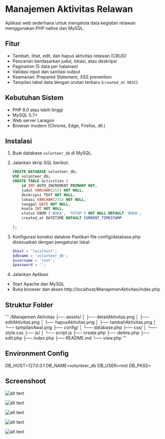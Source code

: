 # Manajemen Aktivitas Relawan
Aplikasi web sederhana untuk mengelola data kegiatan relawan menggunakan PHP native dan MySQL.

## Fitur
- Tambah, lihat, edit, dan hapus aktivitas relawan (CRUD)
- Pencarian berdasarkan judul, lokasi, atau deskripsi
- Pagination (5 data per halaman)
- Validasi input dan sanitasi output
- Keamanan: Prepared Statement, XSS prevention
- Tampilan tabel data dengan urutan terbaru (`created_at DESC`)

## Kebutuhan Sistem
- PHP 8.0 atau lebih tinggi
- MySQL 5.7+
- Web server Laragon
- Browser modern (Chrome, Edge, Firefox, dll.)

## Instalasi

1. Buat database `volunteer_db` di MySQL.
2. Jalankan skrip SQL berikut:
   ```sql
   CREATE DATABASE volunteer_db;
   USE volunteer_db;
   CREATE TABLE activities (
       id INT AUTO_INCREMENT PRIMARY KEY,
       judul VARCHAR(255) NOT NULL,
       deskripsi TEXT NOT NULL,
       lokasi VARCHAR(255) NOT NULL,
       tanggal DATE NOT NULL,
       kuota INT NOT NULL,
       status ENUM ('BUKA', 'TUTUP') NOT NULL DEFAULT 'BUKA',
       created_at DATETIME DEFAULT CURRENT_TIMESTAMP
       
   );


3. Konfigurasi koneksi databse
Pastikan file config/database.php disesuaikan dengan pengaturan lokal:

    ```php
    $host = 'localhost';
    $dbname = 'volunteer_db';
    $username = 'root';
    $password = '';
    ```

4. Jalankan Aplikasi
- Start Apache dan MySQL
- Buka browser dan akses
http://localhost/ManajemenAktivitas/index.php

## Struktur Folder
'''
/Manajemen Aktivitas
├── assets/
│ ├── detailAktivitas.png
│ ├── editAktivitas.png
│ ├── hapusAktivitas.png
│ ├── tambahAktivitas.png
│ └── tampilanAwal.png
├── config/
│ └── database.php
├── css/
│ └── style.css
├── js/
│ └── script.js
├── create.php
├── delete.php
├── edit.php
├── index.php
├── README.md
└── view.php
'''

## Environment Config
DB_HOST=127.0.0.1
DB_NAME=volunteer_db
DB_USER=root
DB_PASS=

## Screenshoot

![alt text](./assets/tampilanAwal.png)

![alt text](./assets/tambahAktivitas.png)

![alt text](./assets/detailAktivitas.png)

![alt text](./assets/editAktivitas.png)

![alt text](./assets/hapusAktivitas.png)
